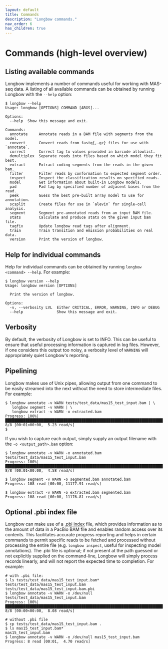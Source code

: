 ```yaml
---
layout: default
title: Commands
description: "Longbow commands."
nav_order: 6
has_children: true
---
```


# Commands (high-level overview)

## Listing available commands

Longbow implements a number of commands useful for working with MAS-seq data. A listing of all available commands can be obtained by running Longbow with the `--help` option:

```shell
$ longbow --help
Usage: longbow [OPTIONS] COMMAND [ARGS]...

Options:
  --help  Show this message and exit.

Commands:
  annotate     Annotate reads in a BAM file with segments from the model.
  convert      Convert reads from fastq{,.gz} files for use with `annotate`.
  correct      Correct tag to values provided in barcode allowlist.
  demultiplex  Separate reads into files based on which model they fit best.
  extract      Extract coding segments from the reads in the given bam.
  filter       Filter reads by conformation to expected segment order.
  inspect      Inspect the classification results on specified reads.
  model        Get information about built-in Longbow models.
  pad          Pad tag by specified number of adjacent bases from the read.
  peek         Guess the best pre-built array model to use for annotation.
  scsplit      Create files for use in `alevin` for single-cell analysis.
  segment      Segment pre-annotated reads from an input BAM file.
  stats        Calculate and produce stats on the given input bam file.
  tagfix       Update longbow read tags after alignment.
  train        Train transition and emission probabilities on real data.
  version      Print the version of longbow.
```

## Help for individual commands

Help for individual commands can be obtained by running `longbow <command> --help`. For example:

```shell
$ longbow version --help
Usage: longbow version [OPTIONS]

  Print the version of longbow.

Options:
  -v, --verbosity LVL  Either CRITICAL, ERROR, WARNING, INFO or DEBUG
  --help               Show this message and exit.
```

## Verbosity

By default, the verbosity of Longbow is set to INFO. This can be useful to ensure that useful processing information is captured in log files. However, if one considers this output too noisy, a verbosity level of `WARNING` will appropriately quiet Longbow's reporting.

## Pipelining

Longbow makes use of Unix pipes, allowing output from one command to be easily streamed into the next without the need to store intermediate files.  For example:

```shell
$ longbow annotate -v WARN tests/test_data/mas15_test_input.bam | \
   longbow segment -v WARN | \
   longbow extract -v WARN -o extracted.bam
Progress: 100%|██████████████████████████████████████████████████████████████████████████████| 8/8 [00:01<00:00,  5.23 read/s]
$
```

If you wish to capture each output, simply supply an output filename with the `-o <output_path>.bam` option:

```
$ longbow annotate -v WARN -o annotated.bam tests/test_data/mas15_test_input.bam
Progress: 100%|██████████████████████████████████████████████████████████████████████████████| 8/8 [00:01<00:00,  4.58 read/s]

$ longbow segment -v WARN -o segmented.bam annotated.bam
Progress: 108 read [00:00, 11177.91 read/s]

$ longbow extract -v WARN -o extracted.bam segmented.bam
Progress: 108 read [00:00, 11176.81 read/s]
```

## Optional .pbi index file

Longbow can make use of a [.pbi index](https://pbbam.readthedocs.io/en/latest/tools/pbindex.html) file, which provides information as to the amount of data in a PacBio BAM file and enables random access over its contents. This facilitates accurate progress reporting and helps in certain commands to permit specific reads to be fetched and processed without processing the entire file (e.g. `longbow inspect`, useful for inspecting model annotations).  The .pbi file is optional; if not present at the path guessed or not explicitly supplied on the command-line, Longbow will simply process records linearly, and will not report the expected time to completion.  For example:

```shell
# with .pbi file:
$ ls tests/test_data/mas15_test_input.bam*
tests/test_data/mas15_test_input.bam  tests/test_data/mas15_test_input.bam.pbi
$ longbow annotate -v WARN -o /dev/null tests/test_data/mas15_test_input.bam
Progress: 100%|██████████████████████████████████████████████████████████████████████████████| 8/8 [00:00<00:00,  8.08 read/s]

# without .pbi file
$ cp tests/test_data/mas15_test_input.bam .
$ ls mas15_test_input.bam*
mas15_test_input.bam
$ longbow annotate -v WARN -o /dev/null mas15_test_input.bam
Progress: 8 read [00:01,  4.70 read/s]
```
